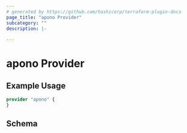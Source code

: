```yaml
---
# generated by https://github.com/hashicorp/terraform-plugin-docs
page_title: "apono Provider"
subcategory: ""
description: |-
  
---
```


# apono Provider



## Example Usage

```terraform
provider "apono" {
}
```

<!-- schema generated by tfplugindocs -->
## Schema
